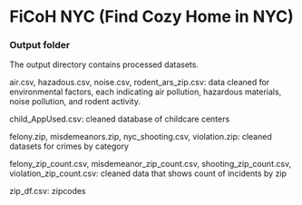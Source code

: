 # FiCoH NYC (Find Cozy Home in NYC)

### Output folder

The output directory contains processed datasets.

air.csv, hazadous.csv, noise.csv, rodent_ars_zip.csv: data cleaned for environmental factors, each indicating air pollution, hazardous materials, noise pollution, and rodent activity.


child_AppUsed.csv: cleaned database of childcare centers


felony.zip, misdemeanors.zip, nyc_shooting.csv, violation.zip: cleaned datasets for crimes by category


felony_zip_count.csv, misdemeanor_zip_count.csv, shooting_zip_count.csv, violation_zip_count.csv: cleaned data that shows count of incidents by zip


zip_df.csv: zipcodes
